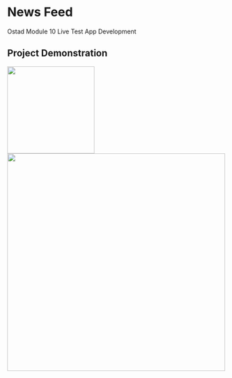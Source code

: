# News Feed

Ostad Module 10 Live Test App Development

## Project Demonstration
<img src = "screenshot/potrait.png" width ="200" /> <img src = "screenshot/landscape.png" width ="500" />  
